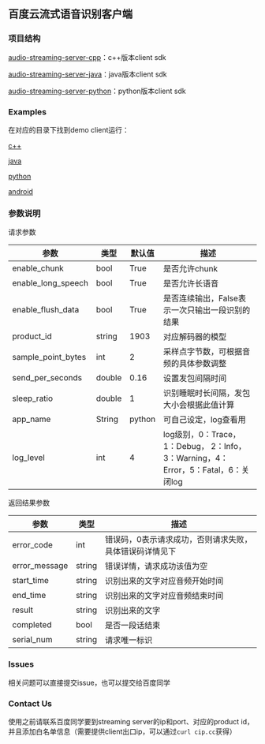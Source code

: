 ## 百度云流式语音识别客户端

### 项目结构
[audio-streaming-server-cpp](https://github.com/baidubce/pie/tree/master/audio-streaming-client-cpp)：c++版本client sdk

[audio-streaming-server-java](https://github.com/baidubce/pie/tree/master/audio-streaming-client-java)：java版本client sdk

[audio-streaming-server-python](https://github.com/baidubce/pie/tree/master/audio-streaming-client-python)：python版本client sdk

### Examples
在对应的目录下找到demo client运行：

[c++](https://github.com/baidubce/pie/blob/master/audio-streaming-client-cpp/samples)

[java](https://github.com/baidubce/pie/blob/master/audio-streaming-client-java/src/main/java/com/baidu/acu/pie/demo)

[python](https://github.com/baidubce/pie/blob/master/audio-streaming-client-python)

[android]()

### 参数说明
请求参数

|参数| 类型 | 默认值 | 描述 |
|---|---|---|---|
| enable_chunk | bool | True | 是否允许chunk | 
| enable_long_speech | bool | True | 是否允许长语音 | 
| enable_flush_data | bool | True | 是否连续输出，False表示一次只输出一段识别的结果 | 
| product_id | string | 1903 | 对应解码器的模型 |
| sample_point_bytes | int | 2 | 采样点字节数，可根据音频的具体参数调整 |
| send_per_seconds | double | 0.16 | 设置发包间隔时间 |
| sleep_ratio | double  | 1 | 识别睡眠时长间隔，发包大小会根据此值计算 |
| app_name | String  | python | 可自己设定，log查看用 |
| log_level | int  | 4 | log级别，0：Trace，1：Debug， 2：Info，3：Warning，4：Error，5：Fatal，6：关闭log |

返回结果参数

|参数| 类型  | 描述 |
|---|---|---|
| error_code | int | 错误码，0表示请求成功，否则请求失败，具体错误码详情见下 | 
| error_message | string | 错误详情，请求成功该值为空 |
| start_time | string | 识别出来的文字对应音频开始时间 |
| end_time | string | 识别出来的文字对应音频结束时间 |
| result | string | 识别出来的文字 |
| completed | bool | 是否一段话结束 |
| serial_num | string| 请求唯一标识 |

### Issues
相关问题可以直接提交issue，也可以提交给百度同学

### Contact Us
使用之前请联系百度同学要到streaming server的ip和port、对应的product id，并且添加白名单信息（需要提供client出口ip，可以通过`curl cip.cc`获得）
